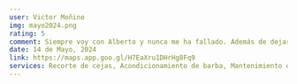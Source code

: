 ```yaml
---
user: Victor Moñino
img: mayo2024.png
rating: 5
comment: Siempre voy con Alberto y nunca me ha fallado. Además de dejarte el pelo a tu gusto, pasas un buen rato; es una persona muy cercana.
date: 14 de Mayo, 2024
link: https://maps.app.goo.gl/H7EaXru1DHrHg8Fq9
services: Recorte de cejas, Acondicionamiento de barba, Mantenimiento de barba, Afeitado y Recorte de barba
---
```

